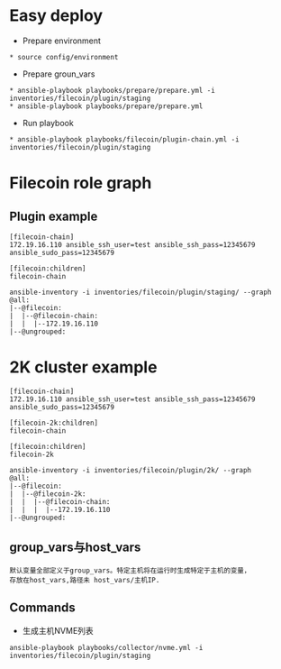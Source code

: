 # Easy deploy

* Prepare environment
```
* source config/environment
```
* Prepare groun_vars
```
* ansible-playbook playbooks/prepare/prepare.yml -i inventories/filecoin/plugin/staging
* ansible-playbook playbooks/prepare/prepare.yml
```
* Run playbook
```
* ansible-playbook playbooks/filecoin/plugin-chain.yml -i inventories/filecoin/plugin/staging
```

# Filecoin role graph

## Plugin example

```
[filecoin-chain]
172.19.16.110 ansible_ssh_user=test ansible_ssh_pass=12345679 ansible_sudo_pass=12345679

[filecoin:children]
filecoin-chain
```

```
ansible-inventory -i inventories/filecoin/plugin/staging/ --graph
@all:
|--@filecoin:
|  |--@filecoin-chain:
|  |  |--172.19.16.110
|--@ungrouped:
```

# 2K cluster example

```
[filecoin-chain]
172.19.16.110 ansible_ssh_user=test ansible_ssh_pass=12345679 ansible_sudo_pass=12345679

[filecoin-2k:children]
filecoin-chain

[filecoin:children]
filecoin-2k
```

```
ansible-inventory -i inventories/filecoin/plugin/2k/ --graph
@all:
|--@filecoin:
|  |--@filecoin-2k:
|  |  |--@filecoin-chain:
|  |  |  |--172.19.16.110
|--@ungrouped:
```

## group_vars与host_vars

```
默认变量全部定义于group_vars。特定主机将在运行时生成特定于主机的变量，
存放在host_vars,路径未 host_vars/主机IP.
```

## Commands

* 生成主机NVME列表
```
ansible-playbook playbooks/collector/nvme.yml -i inventories/filecoin/plugin/staging
```
